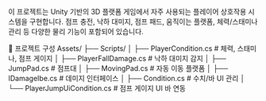 이 프로젝트는 Unity 기반의 3D 플랫폼 게임에서 자주 사용되는 플레이어 상호작용 시스템을 구현합니다.
점프 충전, 낙하 대미지, 점프 패드, 움직이는 플랫폼, 체력/스태미나 관리 등 다양한 물리 기능이 포함되어 있습니다.


📂 프로젝트 구성
Assets/
├── Scripts/
│   ├── PlayerCondition.cs         # 체력, 스태미나, 점프 게이지
│   ├── PlayerFallDamage.cs       # 낙하 대미지 감지
│   ├── JumpPad.cs                # 점프대
│   ├── MovingPad.cs              # 자동 이동 플랫폼
│   ├── IDamageIbe.cs             # 데미지 인터페이스
│   ├── Condition.cs              # 수치/바 UI 관리
│   └── PlayerJumpUiCondition.cs  # 점프 게이지 UI 바 연동
